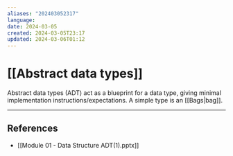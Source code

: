 ```yaml
---
aliases: "202403052317"
language: 
date: 2024-03-05
created: 2024-03-05T23:17
updated: 2024-03-06T01:12
---
```

# [[Abstract data types]]
Abstract data types (ADT) act as a blueprint for a data type, giving minimal implementation instructions/expectations. A simple type is an [[Bags|bag]].




___
## References
- [[Module 01 - Data Structure ADT(1).pptx]]

